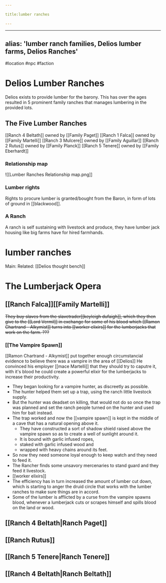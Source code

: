 --- 
title:lumber ranches 
---
---
alias: 'lumber ranch families, Delios lumber farms, Delios Ranches'
---
#location #npc #faction 

# Delios Lumber Ranches
Delios exists to provide lumber for the barony.
This has over the ages resulted in 5 prominent family ranches that manages lumbering in the provided lots.

## The Five Lumber Ranches
[[Ranch 4 Beltath]] owned by [[Family Paget]]
[[Ranch 1 Falca]] owned by [[Family Martelli]]
[[Ranch 3 Mulcere]] owned by [[Family Aguillar]]
[[Ranch 2 Rutus]] owned by [[Family Planck]]
[[Ranch 5 Tenere]] owned by [[Family Eberhardt]]

### Relationship map
![[Lumber Ranches Relationship map.png]]

### Lumber rights
Rights to procure lumber is granted/bought from the Baron, in form of lots of ground in [[blackwood]]. 

### A Ranch
A ranch is self sustaining with livestock and produce, they have lumber jack housing like big farms have for hired farmhands.

# lumber ranches
Main:
Related: [[Delios thought bench]]

# The Lumberjack Opera
## [[Ranch Falca]][[Family Martelli]] 
~~They buy slaves from the slavetrader[[keyleigh dufaigh]], which they then give to the [[Lord Vermil]] in exchange for some of his blood which [[Ramon Chartrand - Alkymist]] turns into [[worker elixirs]] for the lumberjacks that work on the farm. ???~~
### [[The Vampire Spawn]]
[[Ramon Chartrand - Alkymist]]  put together enough circumstancial evidence to believe there was a vampire in the area of [[Delios]] He convinced his employer [[mace Martelli]] that they should try to caputre it, with it's blood he could create a powerful elixir for the lumberjacks to increase their productivity. 
- They began looking for a vampire hunter, as discreetly as possible. 
- The hunter helped them set up a trap, using the ranch little livestock supply. 
- But the hunter was deadset on killing, that would not do so once the trap was planned and set the ranch people turned on the hunter and used him for bait instead. 
- The trap worked and now the [[vampire spawn]] is kept in the middle of a cave that has a natural opening above it. 
	- They have constructed a sort of shadow shield raised above the vampire spawn so as to create a well of sunlight around it. 
	- It is bound with garlic infused ropes, 
	- staked with garlic infused wood and 
	- wrapped with heavy chains around its feet. 
- So now they need someone loyal enough to keep watch and they need to feed it. 
- The Rancher finds some unsavory mercenaries to stand guard and they feed it livestock. 
- [[worker elixirs]]
- The efficiency has in turn increased the amount of lumber cut down, which is starting to anger the druid circle that works with the lumber ranches to make sure things are in accord. 
- Some of the lumber is afflicted by a curse from the vampire spawns blood, whenever a lumberjack cuts or scrapes himself and spills blood on the land or wood.

## [[Ranch 4 Beltath|Ranch Paget]]
## [[Ranch Rutus]]
## [[Ranch 5 Tenere|Ranch Tenere]]
## [[Ranch 4 Beltath|Ranch Beltath]]
